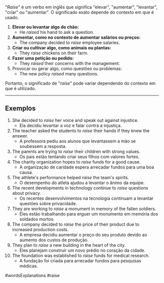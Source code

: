 "*Raise*" é um verbo em inglês que significa "elevar", "aumentar", "levantar", "criar" ou "aumentar". O significado exato depende do contexto em que é usado.

1. **Elevar ou levantar algo do chão:**
	- He *raised* his hand to ask a question.
2. **Aumentar, como no contexto de aumentar salários ou preços:**
	- The company decided to *raise* employee salaries.
3. **Criar ou cultivar algo, como animais ou plantas:**
	- They *raise* chickens on their farm.
4. **Fazer uma petição ou pedido:**
	- They *raised* their concerns with the management.
5. Provocar ou gerar algo, como questões ou problemas:
	- The new policy *raised* many questions.

Portanto, o significado de "*raise*" pode variar dependendo do contexto em que é utilizado.

---

## Exemplos

1. She decided to _raise_ her voice and speak out against injustice.
	- Ela decidiu levantar a voz e falar contra a injustiça.
2. The teacher asked the students to _raise_ their hands if they knew the answer.
	- A professora pediu aos alunos que levantassem a mão se soubessem a resposta.
3. The parents are trying to _raise_ their children with strong values.
	- Os pais estão tentando criar seus filhos com valores fortes.
4. The charity organization hopes to _raise_ funds for a good cause.
	- A organização de caridade espera arrecadar fundos para uma boa causa.
5. The athlete's performance helped _raise_ the team's spirits.
	- O desempenho do atleta ajudou a levantar o ânimo da equipe.
6. The recent developments in technology continue to _raise_ questions about privacy.
	- Os recentes desenvolvimentos na tecnologia continuam a levantar questões sobre privacidade.
7. They are working to _raise_ a monument in memory of the fallen soldiers.
	- Eles estão trabalhando para erguer um monumento em memória dos soldados mortos.
8. The company decided to _raise_ the price of their product due to increased production costs.
	- A empresa decidiu aumentar o preço do seu produto devido ao aumento dos custos de produção.
9. They plan to _raise_ a new building in the heart of the city.
	- Eles planejam construir um novo prédio no coração da cidade.
10. The foundation was established to _raise_ funds for medical research.
	- A fundação foi criada para arrecadar fundos para pesquisas médicas.

#wordsExplanations 
#raise